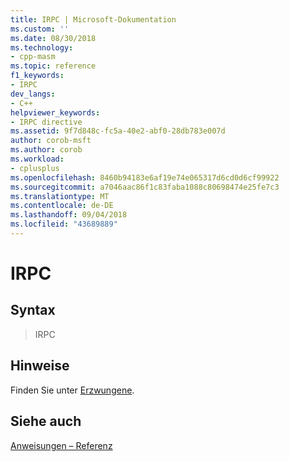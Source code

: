 ```yaml
---
title: IRPC | Microsoft-Dokumentation
ms.custom: ''
ms.date: 08/30/2018
ms.technology:
- cpp-masm
ms.topic: reference
f1_keywords:
- IRPC
dev_langs:
- C++
helpviewer_keywords:
- IRPC directive
ms.assetid: 9f7d848c-fc5a-40e2-abf0-28db783e007d
author: corob-msft
ms.author: corob
ms.workload:
- cplusplus
ms.openlocfilehash: 8460b94183e6af19e74e065317d6cd0d6cf99922
ms.sourcegitcommit: a7046aac86f1c83faba1088c80698474e25fe7c3
ms.translationtype: MT
ms.contentlocale: de-DE
ms.lasthandoff: 09/04/2018
ms.locfileid: "43689889"
---
```

# <a name="irpc"></a>IRPC

## <a name="syntax"></a>Syntax

> IRPC

## <a name="remarks"></a>Hinweise

Finden Sie unter [Erzwungene](../../assembler/masm/forc.md).

## <a name="see-also"></a>Siehe auch

[Anweisungen – Referenz](../../assembler/masm/directives-reference.md)<br/>